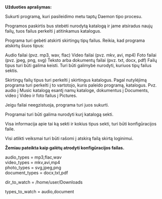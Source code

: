**Užduoties aprašymas:**

Sukurti programą, kuri pasileidimo metu taptų Daemon tipo procesu.

Programos paskirtis bus stebėti nurodytą katalogą ir jame atsiradus naujų failų, tuos failus perkelti į atitinkamus katalogus.

Programa turi gebėti atskirti skirtingų tipų failus. Reikia, kad programa atskirtų šiuos tipus:

Audio failai (pvz. mp3, wav, flac)
Video failai (pvz. mkv, avi, mp4)
Foto failai (pvz. jpeg, png, svg)
Teksto arba dokumentų failai (pvz. txt, docx, pdf)
Failų tipus turi būti galima keisti. Turi būti galimybė nurodyti, kuriuos tipų failus sektis.

Skirtingų failų tipus turi perkelti į skirtingus katalogus. Pagal nutylėjimą programa turi perkelti į to vartotojo, kuris paleido programą, katalogus. Pvz. audio į Music katalogą esantį namų kataloge, dokumentus į Documents, video į Video ir foto failus į Pictures.

Jeigu failai neegzistuoja, programa turi juos sukurti.

Programai turi būti galima nurodyti kurį katalogą sekti. 

Visa informacija apie tai ką sekti ir kokius tipus sekti, turi būti konfigūracijos faile.

Visi atlikti veiksmai turi būti rašomi į atskirą failą skirtą loginimui.

**Žemiau pateikta kaip galėtų atrodyti konfigūracijos failas.**

audio_types = mp3,flac,wav<br>
video_types = mkv,avi,mp4<br>
photo_types = svg,jpeg,png<br>
document_types = docx,txt,pdf<br>

dir_to_watch = /home/user/Downloads

types_to_watch = audio,document 

